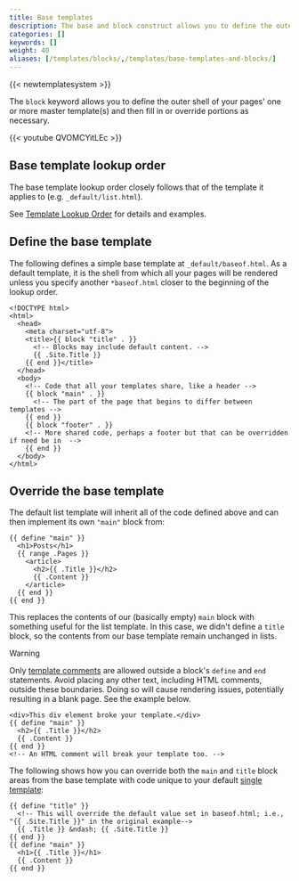 ```yaml
---
title: Base templates
description: The base and block construct allows you to define the outer shell of your master templates (i.e., the chrome of the page).
categories: []
keywords: []
weight: 40
aliases: [/templates/blocks/,/templates/base-templates-and-blocks/]
---
```


{{< newtemplatesystem >}}

The `block` keyword allows you to define the outer shell of your pages' one or more master template(s) and then fill in or override portions as necessary.

{{< youtube QVOMCYitLEc >}}

## Base template lookup order

The base template lookup order closely follows that of the template it applies to (e.g. `_default/list.html`).

See [Template Lookup Order](/templates/lookup-order/) for details and examples.

## Define the base template

The following defines a simple base template at `_default/baseof.html`. As a default template, it is the shell from which all your pages will be rendered unless you specify another `*baseof.html` closer to the beginning of the lookup order.

```go-html-template {file="layouts/_default/baseof.html"}
<!DOCTYPE html>
<html>
  <head>
    <meta charset="utf-8">
    <title>{{ block "title" . }}
      <!-- Blocks may include default content. -->
      {{ .Site.Title }}
    {{ end }}</title>
  </head>
  <body>
    <!-- Code that all your templates share, like a header -->
    {{ block "main" . }}
      <!-- The part of the page that begins to differ between templates -->
    {{ end }}
    {{ block "footer" . }}
    <!-- More shared code, perhaps a footer but that can be overridden if need be in  -->
    {{ end }}
  </body>
</html>
```

## Override the base template

The default list template will inherit all of the code defined above and can then implement its own `"main"` block from:

```go-html-template {file="layouts/_default/list.html"}
{{ define "main" }}
  <h1>Posts</h1>
  {{ range .Pages }}
    <article>
      <h2>{{ .Title }}</h2>
      {{ .Content }}
    </article>
  {{ end }}
{{ end }}
```

This replaces the contents of our (basically empty) `main` block with something useful for the list template. In this case, we didn't define a `title` block, so the contents from our base template remain unchanged in lists.

> [!warning]
> Only [template comments] are allowed outside a block's `define` and `end` statements. Avoid placing any other text, including HTML comments, outside these boundaries. Doing so will cause rendering issues, potentially resulting in a blank page. See the example below.

```go-html-template {file="layouts/_default/do-not-do-this.html"}
<div>This div element broke your template.</div>
{{ define "main" }}
  <h2>{{ .Title }}</h2>
  {{ .Content }}
{{ end }}
<!-- An HTML comment will break your template too. -->
```

The following shows how you can override both the `main` and `title` block areas from the base template with code unique to your default [single template]:

```go-html-template {file="layouts/_default/single.html"}
{{ define "title" }}
  <!-- This will override the default value set in baseof.html; i.e., "{{ .Site.Title }}" in the original example-->
  {{ .Title }} &ndash; {{ .Site.Title }}
{{ end }}
{{ define "main" }}
  <h1>{{ .Title }}</h1>
  {{ .Content }}
{{ end }}
```

[single template]: /templates/types/#single
[template comments]: /templates/introduction/#comments

